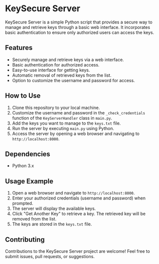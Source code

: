 # KeySecure Server

KeySecure Server is a simple Python script that provides a secure way to manage and retrieve keys through a basic web interface. It incorporates basic authentication to ensure only authorized users can access the keys.

## Features

- Securely manage and retrieve keys via a web interface.
- Basic authentication for authorized access.
- Easy-to-use interface for getting keys.
- Automatic removal of retrieved keys from the list.
- Option to customize the username and password for access.

## How to Use

1. Clone this repository to your local machine.
2. Customize the username and password in the `_check_credentials` function of the `KeyServerHandler` class in `main.py`.
3. Add the keys you want to manage to the `keys.txt` file.
4. Run the server by executing `main.py` using Python.
5. Access the server by opening a web browser and navigating to `http://localhost:8000`.

## Dependencies

- Python 3.x

## Usage Example

1. Open a web browser and navigate to `http://localhost:8000`.
2. Enter your authorized credentials (username and password) when prompted.
3. The server will display the available keys.
4. Click "Get Another Key" to retrieve a key. The retrieved key will be removed from the list.
5. The keys are stored in the `keys.txt` file.

## Contributing

Contributions to the KeySecure Server project are welcome! Feel free to submit issues, pull requests, or suggestions.
